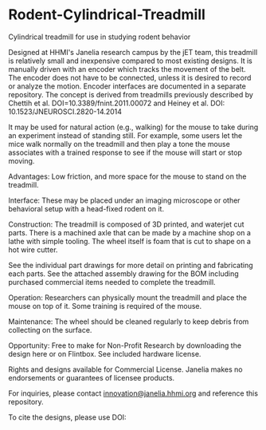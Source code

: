 # Rodent-Cylindrical-Treadmill
Cylindrical treadmill for use in studying rodent behavior

Designed at HHMI's Janelia research campus by the jET team, this treadmill is relatively small and inexpensive compared to most existing designs. It is manually driven with an encoder which tracks the movement of the belt. The encoder does not have to be connected, unless it is desired to record or analyze the motion. Encoder interfaces are documented in a separate repository. The concept is derived from treadmills previously described by Chettih et al. DOI=10.3389/fnint.2011.00072 and Heiney et al. DOI: 10.1523/JNEUROSCI.2820-14.2014 

It may be used for natural action (e.g., walking) for the mouse to take during an experiment instead of standing still. For example, some users let the mice walk normally on the treadmill and then play a tone the mouse associates with a trained response to see if the mouse will start or stop moving.

Advantages: Low friction, and more space for the mouse to stand on the treadmill.

Interface: These may be placed under an imaging microscope or other behavioral setup with a head-fixed rodent on it.

Construction: The treadmill is composed of 3D printed, and waterjet cut parts. There is a machined axle that can be made by a machine shop on a lathe with simple tooling. The wheel itself is foam that is cut to shape on a hot wire cutter.

See the individual part drawings for more detail on printing and fabricating each parts. See the attached assembly drawing for the BOM including purchased commercial items needed to complete the treadmill.

Operation: Researchers can physically mount the treadmill and place the mouse on top of it. Some training is required of the mouse.

Maintenance: The wheel should be cleaned regularly to keep debris from collecting on the surface.

Opportunity: Free to make for Non-Profit Research by downloading the design here or on Flintbox. See included hardware license.

Rights and designs available for Commercial License. Janelia makes no endorsements or guarantees of licensee products.

For inquiries, please contact innovation@janelia.hhmi.org and reference this repository.

To cite the designs, please use DOI: 
